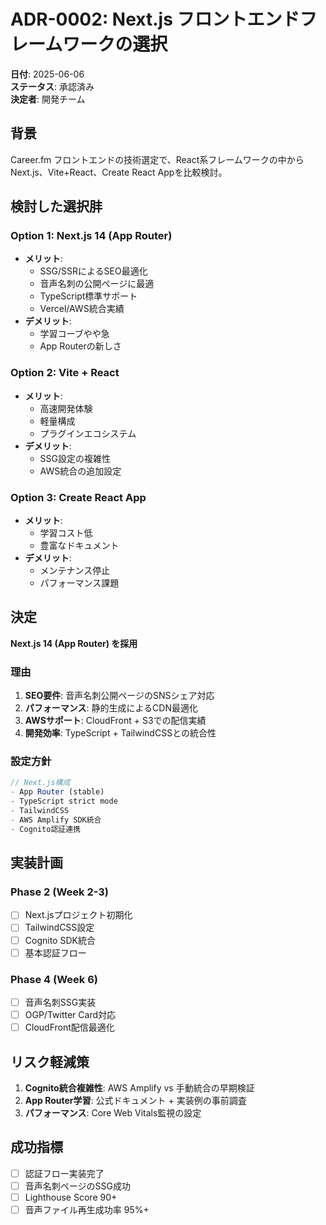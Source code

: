 # ADR-0002: Next.js フロントエンドフレームワークの選択

**日付**: 2025-06-06  
**ステータス**: 承認済み  
**決定者**: 開発チーム

## 背景

Career.fm フロントエンドの技術選定で、React系フレームワークの中からNext.js、Vite+React、Create React Appを比較検討。

## 検討した選択肨

### Option 1: Next.js 14 (App Router)
- **メリット**: 
  - SSG/SSRによるSEO最適化
  - 音声名刺の公開ページに最適
  - TypeScript標準サポート
  - Vercel/AWS統合実績
- **デメリット**: 
  - 学習コーブやや急
  - App Routerの新しさ

### Option 2: Vite + React
- **メリット**: 
  - 高速開発体験
  - 軽量構成
  - プラグインエコシステム
- **デメリット**: 
  - SSG設定の複雑性
  - AWS統合の追加設定

### Option 3: Create React App
- **メリット**: 
  - 学習コスト低
  - 豊富なドキュメント
- **デメリット**: 
  - メンテナンス停止
  - パフォーマンス課題

## 決定

**Next.js 14 (App Router) を採用**

### 理由

1. **SEO要件**: 音声名刺公開ページのSNSシェア対応
2. **パフォーマンス**: 静的生成によるCDN最適化  
3. **AWSサポート**: CloudFront + S3での配信実績
4. **開発効率**: TypeScript + TailwindCSSとの統合性

### 設定方針

```typescript
// Next.js構成
- App Router (stable)
- TypeScript strict mode
- TailwindCSS
- AWS Amplify SDK統合
- Cognito認証連携
```

## 実装計画

### Phase 2 (Week 2-3)
- [ ] Next.jsプロジェクト初期化
- [ ] TailwindCSS設定
- [ ] Cognito SDK統合
- [ ] 基本認証フロー

### Phase 4 (Week 6)  
- [ ] 音声名刺SSG実装
- [ ] OGP/Twitter Card対応
- [ ] CloudFront配信最適化

## リスク軽減策

1. **Cognito統合複雑性**: AWS Amplify vs 手動統合の早期検証
2. **App Router学習**: 公式ドキュメント + 実装例の事前調査
3. **パフォーマンス**: Core Web Vitals監視の設定

## 成功指標

- [ ] 認証フロー実装完了
- [ ] 音声名刺ページのSSG成功  
- [ ] Lighthouse Score 90+
- [ ] 音声ファイル再生成功率 95%+
